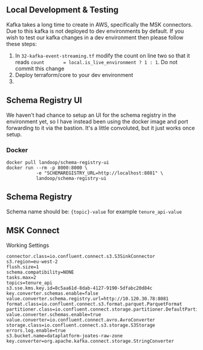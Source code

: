 ## Local Development & Testing

Kafka takes a long time to create in AWS, specifically the MSK connectors. Due to this kafka is not deployed to dev environments by default. 
If you wish to test our kafka changes in a dev environment then please follow these steps:

1. In ```32-kafka-event-streaming.tf``` modify the count on line two so that it reads ```count       = local.is_live_environment ? 1 : 1```. Do not commit this change
2. Deploy terraform/core to your dev environment
3. 

## Schema Registry UI
We haven't had chance to setup an UI for the schema registry in the environment yet, so I have instead been using the
docker image and port forwarding to it via the bastion. It's a little convoluted, but it just works once setup.

### Docker

```shell
docker pull landoop/schema-registry-ui
docker run --rm -p 8000:8000 \
           -e "SCHEMAREGISTRY_URL=http://localhost:8081" \
           landoop/schema-registry-ui
```

## Schema Registry
Schema name should be: `{topic}-value` for example `tenure_api-value`


## MSK Connect
Working Settings
```
connector.class=io.confluent.connect.s3.S3SinkConnector
s3.region=eu-west-2
flush.size=1
schema.compatibility=NONE
tasks.max=2
topics=tenure_api
s3.sse.kms.key.id=8c5aa61d-8dab-4127-9190-5dfabc20d84c
key.converter.schemas.enable=false
value.converter.schema.registry.url=http://10.120.30.78:8081
format.class=io.confluent.connect.s3.format.parquet.ParquetFormat
partitioner.class=io.confluent.connect.storage.partitioner.DefaultPartitioner
value.converter.schemas.enable=true
value.converter=io.confluent.connect.avro.AvroConverter
storage.class=io.confluent.connect.s3.storage.S3Storage
errors.log.enable=true
s3.bucket.name=dataplatform-joates-raw-zone
key.converter=org.apache.kafka.connect.storage.StringConverter
```